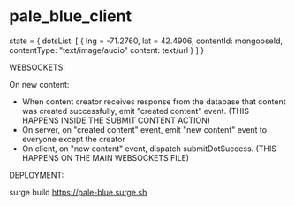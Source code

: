 # pale_blue_client


state = {
	dotsList: [
		{
    	lng = -71.2760,
    	lat = 42.4906,
    	contentId: mongooseId,
			contentType: "text/image/audio"
			content: text/url
		}
	]
}

WEBSOCKETS:

On new content:

- When content creator receives response from the database that content was created successfully, emit "created content" event.
	(THIS HAPPENS INSIDE THE SUBMIT CONTENT ACTION)
- On server, on "created content" event, emit "new content" event to everyone except the creator
- On client, on "new content" event, dispatch submitDotSuccess.
	(THIS HAPPENS ON THE MAIN WEBSOCKETS FILE)


DEPLOYMENT:

surge build https://pale-blue.surge.sh